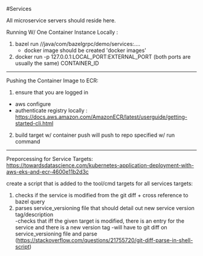 #Services

All microservice servers should reside here.

Running W/ One Container Instance Locally :

1. bazel run //java/com/bazelgrpc/demo/services:....
   - docker image should be created 'docker images'
2. docker run -p 127.0.0.1:LOCAL_PORT:EXTERNAL_PORT (both ports are usually the same) CONTAINER_ID

---

Pushing the Container Image to ECR:

1. ensure that you are logged in

- aws configure
- authenticate registry locally : https://docs.aws.amazon.com/AmazonECR/latest/userguide/getting-started-cli.html

2. build target w/ container push will push to repo specified w/ run command

---

Preporcessing for Service Targets:
https://towardsdatascience.com/kubernetes-application-deployment-with-aws-eks-and-ecr-4600e11b2d3c

create a script that is added to the tool/cmd targets for all services targets:

1. checks if the service is modified from the git diff + cross reference to bazel query
2. parses service_versioning file that should detail out new service version tag/description  
   -checks that iff the given target is modified, there is an entry for the service and there is a new version tag
   -will have to git diff on service_versioning file and parse (https://stackoverflow.com/questions/21755720/git-diff-parse-in-shell-script)

